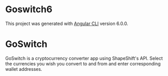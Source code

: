 # Goswitch6
This project was generated with [Angular CLI](https://github.com/angular/angular-cli) version 6.0.0.

# GoSwitch

GoSwitch is a cryptocurrency converter app using ShapeShift's API. Select the currencies you wish you convert to and from and enter corresponding wallet addresses.
